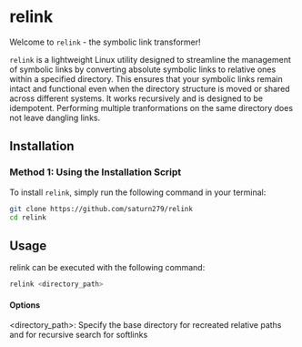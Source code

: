 # relink

Welcome to `relink` - the symbolic link transformer!

`relink` is a lightweight Linux utility designed to streamline the management of symbolic links by converting absolute symbolic links to relative ones within a specified directory. This ensures that your symbolic links remain intact and functional even when the directory structure is moved or shared across different systems.
It works recursively and is designed to be idempotent. Performing multiple tranformations on the same directory does not leave dangling links.

## Installation

### Method 1: Using the Installation Script

To install `relink`, simply run the following command in your terminal:

```sh
git clone https://github.com/saturn279/relink
cd relink
```

## Usage

relink can be executed with the following command:

```sh
relink <directory_path>
```
#### Options
<directory_path>: Specify the base directory for recreated relative paths and for recursive search for softlinks


